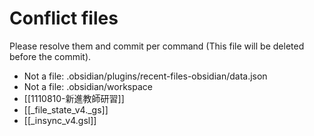 # Conflict files
Please resolve them and commit per command (This file will be deleted before the commit).
- Not a file: .obsidian/plugins/recent-files-obsidian/data.json
- Not a file: .obsidian/workspace
- [[1110810-新進教師研習]]
- [[_file_state_v4._gs]]
- [[_insync_v4.gsl]]